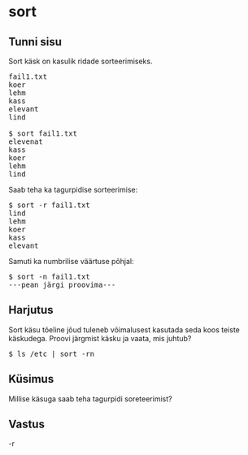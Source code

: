 # sort

## Tunni sisu

Sort käsk on kasulik ridade sorteerimiseks.

<pre>
fail1.txt
koer
lehm
kass
elevant
lind

$ sort fail1.txt
elevenat
kass
koer
lehm
lind
</pre>

Saab teha ka tagurpidise sorteerimise:

<pre>$ sort -r fail1.txt
lind
lehm
koer
kass
elevant
</pre>

Samuti ka numbrilise väärtuse põhjal:

<pre>$ sort -n fail1.txt
---pean järgi proovima---
</pre>

## Harjutus

Sort käsu tõeline jõud tuleneb võimalusest kasutada seda koos teiste käskudega. Proovi järgmist käsku ja vaata, mis juhtub?

<pre>$ ls /etc | sort -rn</pre>

## Küsimus

Millise käsuga saab teha tagurpidi soreteerimist?

## Vastus

-r
